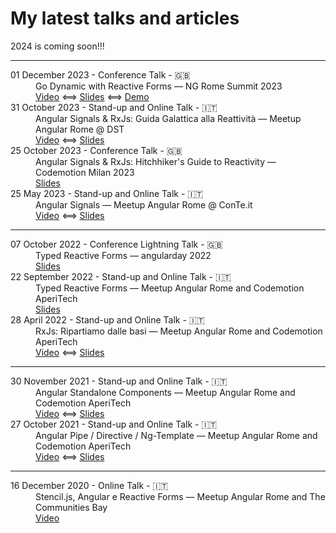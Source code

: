 # My latest talks and articles

<dl>

  2024 is coming soon!!!

  ---

  <dt>01 December 2023 - Conference Talk - 🇬🇧</dt>
  <dd>
    Go Dynamic with Reactive Forms — NG Rome Summit 2023
    <br />
    <a href="https://www.youtube.com/live/K5R18qQNUm4?si=rtmJVnTyKSdSZ0LC&t=8440">Video</a>
    ⟺
    <a href="https://docs.google.com/presentation/d/1VOkousiBfO8rUpMxhjDK5s0scQI4X4llZLy987v3M2Y">Slides</a>
    ⟺
    <a href="https://demo-dynamic-reactive-forms.vercel.app/">Demo</a>
  </dd>

  <dt>31 October 2023 - Stand-up and Online Talk - 🇮🇹</dt>
  <dd>
    Angular Signals & RxJs: Guida Galattica alla Reattività — Meetup Angular Rome @ DST
    <br />
    <a href="https://www.youtube.com/live/BQZF2yLSQbg?si=OGS8eF0VPrX4PIa_&t=2787">Video</a>
    ⟺
    <a href="https://docs.google.com/presentation/d/1jS1uOXMJHMHrEze-wBpmpDf6jRtmkk63DhlgFrn4HCI">Slides</a>
  </dd>

  <dt>25 October 2023 - Conference Talk - 🇬🇧</dt>
  <dd>
    Angular Signals & RxJs: Hitchhiker's Guide to Reactivity — Codemotion Milan 2023
    <br />
    <a href="https://docs.google.com/presentation/d/1DOLN_2xm-1C9ZKPPY2WMZplayVio8uOphCSMnyUKRx8">Slides</a>
  </dd>

  <dt>25 May 2023 - Stand-up and Online Talk - 🇮🇹</dt>
  <dd>
    Angular Signals — Meetup Angular Rome @ ConTe.it
    <br />
    <a href="https://www.youtube.com/live/S5yO_uiSP3Y?si=jUyar5aaMAEE0l4T&t=3024">Video</a>
    ⟺
    <a href="https://docs.google.com/presentation/d/1KiszoI-3kPY8vLemL36X0dUGAQUmTebzoOiPyPTuTs0">Slides</a>
  </dd>

  ---

  <dt>07 October 2022 - Conference Lightning Talk - 🇬🇧</dt>
  <dd>
    Typed Reactive Forms — angularday 2022 <br />
    <a href="https://docs.google.com/presentation/d/1PsYFRLtdkWzpiCE2FQ32nO_YAg-XwquJEWqVhSrJN4E">Slides</a>
  </dd>

  <dt>22 September 2022 - Stand-up and Online Talk - 🇮🇹</dt>
  <dd>
    Typed Reactive Forms — Meetup Angular Rome and Codemotion AperiTech <br />
    <a href="https://docs.google.com/presentation/d/1qdT4EZEnVYx2ul4Xa7MY-hCwlNMJu7r020dGBYvEOaE">Slides</a>
  </dd>

  <dt>28 April 2022 - Stand-up and Online Talk - 🇮🇹</dt>
  <dd>
    RxJs: Ripartiamo dalle basi — Meetup Angular Rome and Codemotion AperiTech
    <br />
    <a href="https://talks.codemotion.com/rxjs-ripartiamo-dalle-basi">Video</a>
    ⟺
    <a href="https://docs.google.com/presentation/d/1NyU7lKaY4HV_SDWa4X1y3nA0Yyzz7D98MxZKw9F03YU">Slides</a>
  </dd>

  ---

  <dt>30 November 2021 - Stand-up and Online Talk - 🇮🇹</dt>
  <dd>
    Angular Standalone Components — Meetup Angular Rome and Codemotion AperiTech
    <br />
    <a href="https://www.youtube.com/watch?v=qEfL1ofSAuc">Video</a> ⟺
    <a href="https://docs.google.com/presentation/d/1WO7Jl_bpmeorCLY1v_AloTVBO3Gb3xPDzvp3MeKQbO4">Slides</a>
  </dd>

  <dt>27 October 2021 - Stand-up and Online Talk - 🇮🇹</dt>
  <dd>
    Angular Pipe / Directive / Ng-Template — Meetup Angular Rome and Codemotion AperiTech <br />
    <a href="https://www.youtube.com/watch?v=dMuDYVNDm8g">Video</a> ⟺
    <a href="https://docs.google.com/presentation/d/1rOM8ysLEEg_4egw_t_r9Ua6jB0VfWMTaUnpF1WxIK38">Slides</a>
  </dd>

  ---

  <dt>16 December 2020 - Online Talk - 🇮🇹</dt>
  <dd>
    Stencil.js, Angular e Reactive Forms — Meetup Angular Rome and The Communities Bay <br />
    <a href="https://www.youtube.com/watch?v=sTLi_-s_RWs">Video</a>
  </dd>
</dl>
